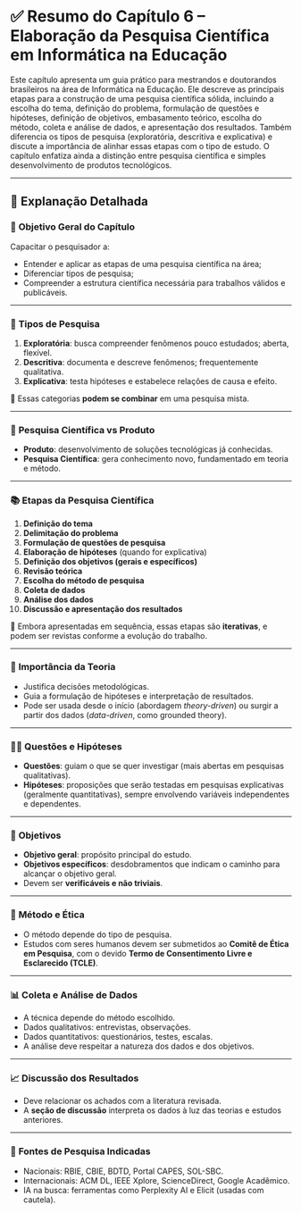 # ✅ **Resumo do Capítulo 6 – Elaboração da Pesquisa Científica em Informática na Educação**

Este capítulo apresenta um guia prático para mestrandos e doutorandos brasileiros na área de Informática na Educação. Ele descreve as principais etapas para a construção de uma pesquisa científica sólida, incluindo a escolha do tema, definição do problema, formulação de questões e hipóteses, definição de objetivos, embasamento teórico, escolha do método, coleta e análise de dados, e apresentação dos resultados. Também diferencia os tipos de pesquisa (exploratória, descritiva e explicativa) e discute a importância de alinhar essas etapas com o tipo de estudo. O capítulo enfatiza ainda a distinção entre pesquisa científica e simples desenvolvimento de produtos tecnológicos.

---

## 💬 **Explanação Detalhada**

### 📌 **Objetivo Geral do Capítulo**

Capacitar o pesquisador a:

* Entender e aplicar as etapas de uma pesquisa científica na área;
* Diferenciar tipos de pesquisa;
* Compreender a estrutura científica necessária para trabalhos válidos e publicáveis.

---

### 🧩 **Tipos de Pesquisa**

1. **Exploratória**: busca compreender fenômenos pouco estudados; aberta, flexível.
2. **Descritiva**: documenta e descreve fenômenos; frequentemente qualitativa.
3. **Explicativa**: testa hipóteses e estabelece relações de causa e efeito.

🔁 Essas categorias **podem se combinar** em uma pesquisa mista.

---

### 🧪 **Pesquisa Científica vs Produto**

* **Produto**: desenvolvimento de soluções tecnológicas já conhecidas.
* **Pesquisa Científica**: gera conhecimento novo, fundamentado em teoria e método.

---

### 📚 **Etapas da Pesquisa Científica**

1. **Definição do tema**
2. **Delimitação do problema**
3. **Formulação de questões de pesquisa**
4. **Elaboração de hipóteses** (quando for explicativa)
5. **Definição dos objetivos (gerais e específicos)**
6. **Revisão teórica**
7. **Escolha do método de pesquisa**
8. **Coleta de dados**
9. **Análise dos dados**
10. **Discussão e apresentação dos resultados**

🔄 Embora apresentadas em sequência, essas etapas são **iterativas**, e podem ser revistas conforme a evolução do trabalho.

---

### 📖 **Importância da Teoria**

* Justifica decisões metodológicas.
* Guia a formulação de hipóteses e interpretação de resultados.
* Pode ser usada desde o início (abordagem *theory-driven*) ou surgir a partir dos dados (*data-driven*, como grounded theory).

---

### 👩‍🏫 **Questões e Hipóteses**

* **Questões**: guiam o que se quer investigar (mais abertas em pesquisas qualitativas).
* **Hipóteses**: proposições que serão testadas em pesquisas explicativas (geralmente quantitativas), sempre envolvendo variáveis independentes e dependentes.

---

### 🎯 **Objetivos**

* **Objetivo geral**: propósito principal do estudo.
* **Objetivos específicos**: desdobramentos que indicam o caminho para alcançar o objetivo geral.
* Devem ser **verificáveis e não triviais**.

---

### 🔬 **Método e Ética**

* O método depende do tipo de pesquisa.
* Estudos com seres humanos devem ser submetidos ao **Comitê de Ética em Pesquisa**, com o devido **Termo de Consentimento Livre e Esclarecido (TCLE)**.

---

### 📊 **Coleta e Análise de Dados**

* A técnica depende do método escolhido.
* Dados qualitativos: entrevistas, observações.
* Dados quantitativos: questionários, testes, escalas.
* A análise deve respeitar a natureza dos dados e dos objetivos.

---

### 📈 **Discussão dos Resultados**

* Deve relacionar os achados com a literatura revisada.
* A **seção de discussão** interpreta os dados à luz das teorias e estudos anteriores.

---

### 📎 **Fontes de Pesquisa Indicadas**

* Nacionais: RBIE, CBIE, BDTD, Portal CAPES, SOL-SBC.
* Internacionais: ACM DL, IEEE Xplore, ScienceDirect, Google Acadêmico.
* IA na busca: ferramentas como Perplexity AI e Elicit (usadas com cautela).
